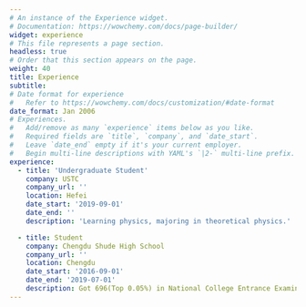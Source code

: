 ```yaml
---
# An instance of the Experience widget.
# Documentation: https://wowchemy.com/docs/page-builder/
widget: experience
# This file represents a page section.
headless: true
# Order that this section appears on the page.
weight: 40
title: Experience
subtitle:
# Date format for experience
#   Refer to https://wowchemy.com/docs/customization/#date-format
date_format: Jan 2006
# Experiences.
#   Add/remove as many `experience` items below as you like.
#   Required fields are `title`, `company`, and `date_start`.
#   Leave `date_end` empty if it's your current employer.
#   Begin multi-line descriptions with YAML's `|2-` multi-line prefix.
experience:
  - title: 'Undergraduate Student'
    company: USTC
    company_url: ''
    location: Hefei
    date_start: '2019-09-01'
    date_end: ''
    description: 'Learning physics, majoring in theoretical physics.'

  - title: Student
    company: Chengdu Shude High School
    company_url: ''
    location: Chengdu
    date_start: '2016-09-01'
    date_end: '2019-07-01'
    description: Got 696(Top 0.05%) in National College Entrance Examination.
---
```

